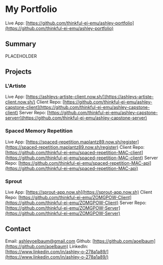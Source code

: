 # My Portfolio

Live App: [https://github.com/thinkful-ei-emu/ashley-portfolio](https://github.com/thinkful-ei-emu/ashley-portfolio) 

## Summary

PLACEHOLDER

## Projects

### L'Artiste
Live App: [https://ashleys-artiste-client.now.sh/](https://ashleys-artiste-client.now.sh/) 
Client Repo: [https://github.com/thinkful-ei-emu/ashley-capstone-client](https://github.com/thinkful-ei-emu/ashley-capstone-client) 
Server Repo: [https://github.com/thinkful-ei-emu/ashley-capstone-serverr](https://github.com/thinkful-ei-emu/ashley-capstone-server) 

### Spaced Memory Repetition
Live App: [https://spaced-repetition.maplantz89.now.sh/register](https://spaced-repetition.maplantz89.now.sh/register) 
Client Repo: [https://github.com/thinkful-ei-emu/spaced-repetition-MAC-client](https://github.com/thinkful-ei-emu/spaced-repetition-MAC-client) 
Server Repo: [https://github.com/thinkful-ei-emu/spaced-repetition-MAC-api](https://github.com/thinkful-ei-emu/spaced-repetition-MAC-api) 

### Sprout
Live App: [https://sprout-app.now.sh](https://sprout-app.now.sh) 
Client Repo: [https://github.com/thinkful-ei-emu/ZOMGPOW-Client](https://github.com/thinkful-ei-emu/ZOMGPOW-Client) 
Server Repo: [https://github.com/thinkful-ei-emu/ZOMGPOW-Server](https://github.com/thinkful-ei-emu/ZOMGPOW-Server) 

## Contact
Email: <ashleyoelbaum@gmail.com>
Github: [https://github.com/aoelbaum](https://github.com/aoelbaum)
LinkedIn: [https://www.linkedin.com/in/ashley-o-278a1a89/](https://www.linkedin.com/in/ashley-o-278a1a89/)








